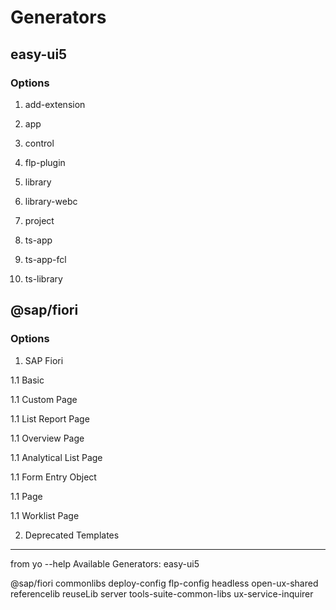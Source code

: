 # Generators

## easy-ui5

### Options  

1. add-extension 

1. app 

1. control 

1. flp-plugin 

1. library 

1. library-webc 

1. project 

1. ts-app 

1. ts-app-fcl 

1. ts-library 


## @sap/fiori

### Options

1. SAP Fiori

1.1  Basic 

1.1  Custom Page 

1.1  List Report Page 

1.1 Overview Page 

1.1  Analytical List Page 

1.1  Form Entry Object 

1.1 Page 

1.1  Worklist Page 

2. Deprecated Templates

----
from 
yo --help 
Available Generators:
  easy-ui5

  @sap/fiori
    commonlibs
    deploy-config
    flp-config
    headless
    open-ux-shared
    referencelib
    reuseLib
    server
    tools-suite-common-libs
    ux-service-inquirer